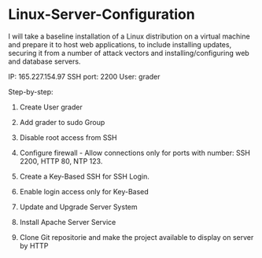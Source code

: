# Linux-Server-Configuration
I will take a baseline installation of a Linux distribution on a virtual machine and prepare it to host web applications, to include installing updates, securing it from a number of attack vectors and installing/configuring web and database servers.

IP: 165.227.154.97
SSH port: 2200
User: grader

Step-by-step:

1) Create User grader

2) Add grader to sudo Group

3) Disable root access from SSH

4) Configure firewall - Allow connections only for ports with number: SSH 2200, HTTP 80, NTP 123.

5) Create a Key-Based SSH for SSH Login.

6) Enable login access only for Key-Based

7) Update and Upgrade Server System

8) Install Apache Server Service

9) Clone Git repositorie and make the project available to display on server by HTTP
